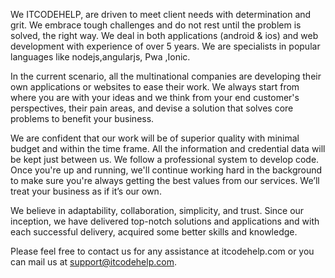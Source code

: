 We ITCODEHELP, are driven to meet client needs with determination and grit. We embrace tough challenges and do not rest until the problem is solved, the right way. We deal in both applications (android & ios) and web development with experience of over 5 years. We are specialists in popular languages like nodejs,angularjs, Pwa ,Ionic. 

In the current scenario, all the multinational companies are developing their own applications or websites to ease their work. We always start from where you are with your ideas and we think from your end customer's perspectives, their pain areas, and devise a solution that solves core problems to benefit your business.

We are confident that our work will be of superior quality with minimal budget and within the time frame. All the information and credential data will be kept just between us. We follow a professional system to develop code. Once you're up and running, we'll continue working hard in the background to make sure you're always getting the best values from our services. We’ll treat your business as if it’s our own.

We believe in adaptability, collaboration, simplicity, and trust. Since our inception, we have delivered top-notch solutions and applications and with each successful delivery, acquired some better skills and knowledge. 

Please feel free to contact us for any assistance at itcodehelp.com or you can mail us at support@itcodehelp.com.
